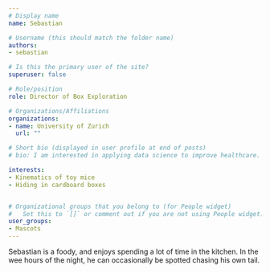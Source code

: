 ```yaml
---
# Display name
name: Sebastian

# Username (this should match the folder name)
authors:
- sebastian

# Is this the primary user of the site?
superuser: false

# Role/position
role: Director of Box Exploration

# Organizations/Affiliations
organizations:
- name: University of Zurich
  url: ""

# Short bio (displayed in user profile at end of posts)
# bio: I am interested in applying data science to improve healthcare.

interests:
- Kinematics of toy mice
- Hiding in cardboard boxes


# Organizational groups that you belong to (for People widget)
#   Set this to `[]` or comment out if you are not using People widget.
user_groups:
- Mascots
---
```


Sebastian is a foody, and enjoys spending a lot of time in the kitchen.
In the wee hours of the night, he can occasionally be spotted chasing his own tail.
